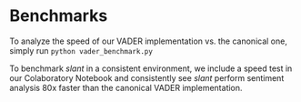 # Benchmarks

To analyze the speed of our VADER implementation vs. the canonical one, simply run 
`python vader_benchmark.py`

To benchmark *slant* in a consistent environment, we include a speed test in our Colaboratory
Notebook and consistently see *slant* perform sentiment analysis 80x faster than the canonical VADER
implementation.
